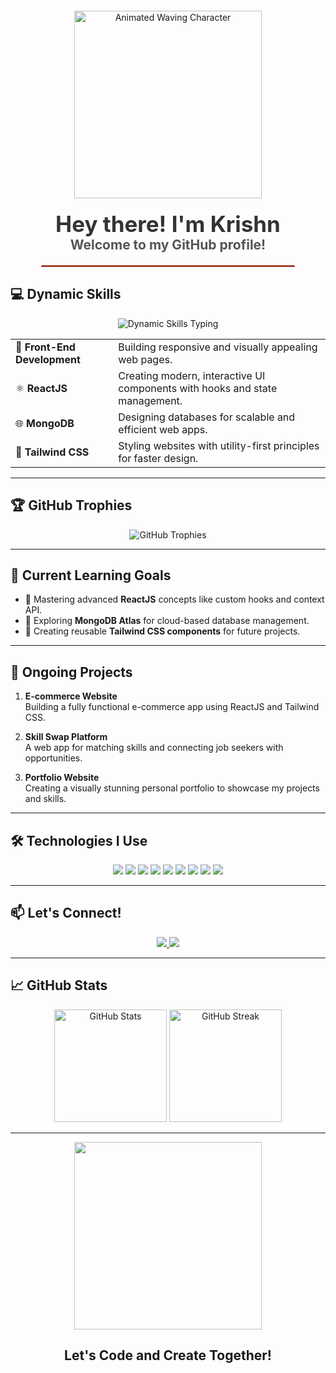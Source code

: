 <div align="center" style="text-align: center; padding: 20px;">
  <img src="https://github.com/your-username/assets-for-profile/blob/main/animated-image.gif" 
       alt="Animated Waving Character" 
       style="width: 300px; height: auto; margin-bottom: 20px;">
  <h1 style="font-size: 2.5em; color: #333; margin: 0;">Hey there! I'm Krishn</h1>
  <h3 style="font-size: 1.5em; color: #555; margin: 0;">Welcome to my GitHub profile!</h3>
</div>

<hr style="border:1px solid #FF5733; width:80%; margin:auto;">

## 💻 Dynamic Skills
<div align="center">
  <img src="https://readme-typing-svg.herokuapp.com?font=Roboto&color=%23FF5733&size=24&center=true&vCenter=true&lines=Front-End+Development;ReactJS+Expert;MongoDB+Enthusiast;Tailwind+CSS+Specialist" alt="Dynamic Skills Typing">
</div>

<table align="center">
  <tr>
    <td>🎨 <b>Front-End Development</b></td>
    <td>Building responsive and visually appealing web pages.</td>
  </tr>
  <tr>
    <td>⚛️ <b>ReactJS</b></td>
    <td>Creating modern, interactive UI components with hooks and state management.</td>
  </tr>
  <tr>
    <td>🌐 <b>MongoDB</b></td>
    <td>Designing databases for scalable and efficient web apps.</td>
  </tr>
  <tr>
    <td>🎨 <b>Tailwind CSS</b></td>
    <td>Styling websites with utility-first principles for faster design.</td>
  </tr>
</table>

<hr>

## 🏆 GitHub Trophies
<div align="center">
  <img src="https://github-profile-trophy.vercel.app/?username=your-username&theme=onedark" alt="GitHub Trophies">
</div>
<hr>

## 🚀 Current Learning Goals
- 🌱 Mastering advanced **ReactJS** concepts like custom hooks and context API.  
- 🧠 Exploring **MongoDB Atlas** for cloud-based database management.  
- 🎨 Creating reusable **Tailwind CSS components** for future projects.

<hr>

## 🔨 Ongoing Projects
1. **E-commerce Website**  
   Building a fully functional e-commerce app using ReactJS and Tailwind CSS.

2. **Skill Swap Platform**  
   A web app for matching skills and connecting job seekers with opportunities.

3. **Portfolio Website**  
   Creating a visually stunning personal portfolio to showcase my projects and skills.

<hr>

## 🛠️ Technologies I Use
<div align="center">
  <img src="https://img.shields.io/badge/React-20232A?style=for-the-badge&logo=react&logoColor=61DAFB">
  <img src="https://img.shields.io/badge/MongoDB-4EA94B?style=for-the-badge&logo=mongodb&logoColor=white">
  <img src="https://img.shields.io/badge/HTML-E34F26?style=for-the-badge&logo=html5&logoColor=white">
  <img src="https://img.shields.io/badge/CSS-1572B6?style=for-the-badge&logo=css3&logoColor=white">
  <img src="https://img.shields.io/badge/JavaScript-F7DF1E?style=for-the-badge&logo=javascript&logoColor=black">
  <img src="https://img.shields.io/badge/TailwindCSS-06B6D4?style=for-the-badge&logo=tailwindcss&logoColor=white">
  <img src="https://img.shields.io/badge/Bootstrap-563D7C?style=for-the-badge&logo=bootstrap&logoColor=white">
  <img src="https://img.shields.io/badge/VS%20Code-007ACC?style=for-the-badge&logo=visual-studio-code&logoColor=white">
  <img src="https://img.shields.io/badge/Git-F05032?style=for-the-badge&logo=git&logoColor=white">
</div>

<hr>

## 📫 Let's Connect!
<div align="center">
  <a href="https://www.linkedin.com/in/your-linkedin-profile">
    <img src="https://img.shields.io/badge/-LinkedIn-blue?style=for-the-badge&logo=linkedin&logoColor=white">
  </a>
  <a href="mailto:your-email@example.com">
    <img src="https://img.shields.io/badge/-Email-D14836?style=for-the-badge&logo=gmail&logoColor=white">
  </a>
</div>

<hr>

## 📈 GitHub Stats
<div align="center">
  <img height="180em" src="https://github-readme-stats.vercel.app/api?username=your-username&show_icons=true&hide_border=true&count_private=true&theme=radical" alt="GitHub Stats">
  <img height="180em" src="https://github-readme-streak-stats.herokuapp.com/?user=your-username&hide_border=true&theme=radical" alt="GitHub Streak">
</div>

<hr>

<div align="center">
  <img src="https://media.giphy.com/media/13HgwGsXF0aiGY/giphy.gif" width="300">
  <h2>Let's Code and Create Together!</h2>
</div>
